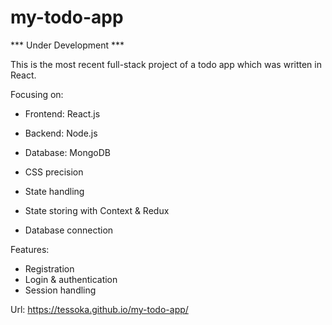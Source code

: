 # my-todo-app

*** Under Development ***

This is the most recent full-stack project of a todo app which was written in React.

Focusing on:
- Frontend: React.js
- Backend: Node.js
- Database: MongoDB

- CSS precision
- State handling
- State storing with Context & Redux

- Database connection


Features:
- Registration
- Login & authentication
- Session handling


Url: https://tessoka.github.io/my-todo-app/